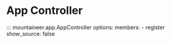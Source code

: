 # App Controller

::: mountaineer.app.AppController
    options:
      members:
        - register
      show_source: false
